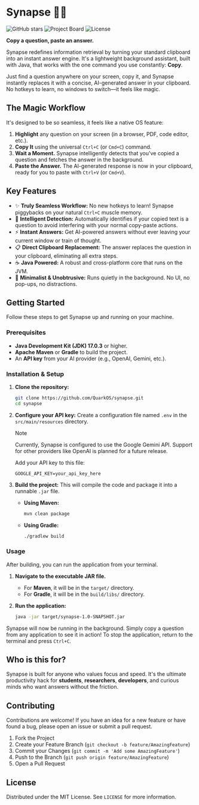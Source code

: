 # Synapse 🧠✨

![GitHub stars](https://img.shields.io/github/stars/QuarkOS/synapse)
![Project Board](https://img.shields.io/badge/Project-Roadmap-7B68EE?style=flat-square)
![License](https://img.shields.io/github/license/QuarkOS/synapse)

**Copy a question, paste an answer.**

Synapse redefines information retrieval by turning your standard clipboard into an instant answer engine. It's a lightweight background assistant, built with Java, that works with the one command you use constantly: **Copy**.

Just find a question anywhere on your screen, copy it, and Synapse instantly replaces it with a concise, AI-generated answer in your clipboard. No hotkeys to learn, no windows to switch—it feels like magic.

<!-- 
**RECOMMENDATION:** Create a short screen recording of the workflow (highlighting text, pressing Ctrl+C, then pasting the answer in a notepad) and convert it to a GIF. Upload it to your repo and replace this comment block with the link.
Example: ![Synapse Demo GIF](link-to-your-gif.gif) 
-->

## The Magic Workflow

It's designed to be so seamless, it feels like a native OS feature:

1.  **Highlight** any question on your screen (in a browser, PDF, code editor, etc.).
2.  **Copy It** using the universal `Ctrl+C` (or `Cmd+C`) command.
3.  **Wait a Moment.** Synapse intelligently detects that you've copied a question and fetches the answer in the background.
4.  **Paste the Answer.** The AI-generated response is now in your clipboard, ready for you to paste with `Ctrl+V` (or `Cmd+V`).

## Key Features

*   ✨ **Truly Seamless Workflow:** No new hotkeys to learn! Synapse piggybacks on your natural `Ctrl+C` muscle memory.
*   🧠 **Intelligent Detection:** Automatically identifies if your copied text is a question to avoid interfering with your normal copy-paste actions.
*   ⚡ **Instant Answers:** Get AI-powered answers without ever leaving your current window or train of thought.
*   📋 **Direct Clipboard Replacement:** The answer replaces the question in your clipboard, eliminating all extra steps.
*   ☕ **Java Powered:** A robust and cross-platform core that runs on the JVM.
*   🤫 **Minimalist & Unobtrusive:** Runs quietly in the background. No UI, no pop-ups, no distractions.

## Getting Started

Follow these steps to get Synapse up and running on your machine.

### Prerequisites

*   **Java Development Kit (JDK) 17.0.3** or higher.
*   **Apache Maven** or **Gradle** to build the project.
*   An **API key** from your AI provider (e.g., OpenAI, Gemini, etc.).

### Installation & Setup

1.  **Clone the repository:**
    ```sh
    git clone https://github.com/QuarkOS/synapse.git
    cd synapse
    ```

2.  **Configure your API key:**
    Create a configuration file named `.env` in the `src/main/resources` directory. 
    
    > [!NOTE]
    > Currently, Synapse is configured to use the Google Gemini API. Support for other providers like OpenAI is planned for a future release.

    Add your API key to this file:
    ```properties
    GOOGLE_API_KEY=your_api_key_here
    ```

3.  **Build the project:**
    This will compile the code and package it into a runnable `.jar` file.

    *   **Using Maven:**
        ```sh
        mvn clean package
        ```
    *   **Using Gradle:**
        ```sh
        ./gradlew build
        ```

### Usage

After building, you can run the application from your terminal.

1.  **Navigate to the executable JAR file.**
    *   For **Maven**, it will be in the `target/` directory.
    *   For **Gradle**, it will be in the `build/libs/` directory.

2.  **Run the application:**
    ```sh
    java -jar target/synapse-1.0-SNAPSHOT.jar
    ```

Synapse will now be running in the background. Simply copy a question from any application to see it in action! To stop the application, return to the terminal and press `Ctrl+C`.

## Who is this for?

Synapse is built for anyone who values focus and speed. It's the ultimate productivity hack for **students**, **researchers**, **developers**, and curious minds who want answers without the friction.

## Contributing

Contributions are welcome! If you have an idea for a new feature or have found a bug, please open an issue or submit a pull request.

1.  Fork the Project
2.  Create your Feature Branch (`git checkout -b feature/AmazingFeature`)
3.  Commit your Changes (`git commit -m 'Add some AmazingFeature'`)
4.  Push to the Branch (`git push origin feature/AmazingFeature`)
5.  Open a Pull Request

## License

Distributed under the MIT License. See `LICENSE` for more information.
